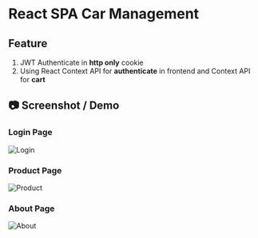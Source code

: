 # React SPA Car Management

## Feature

1. JWT Authenticate in **http only** cookie
2. Using React Context API for **authenticate** in frontend and Context API for **cart**

## 📷 Screenshot / Demo

### Login Page

![Login](https://github.com/user-attachments/assets/1573c8f6-cef3-40bf-a61c-4c4acf4c4641)

### Product Page

![Product](https://github.com/user-attachments/assets/142bb405-25a8-4e52-8c7a-6c1d36b07d24)

### About Page

![About](https://github.com/user-attachments/assets/6e4e5f68-e070-4c95-ad3a-4cb5a2b69610)
